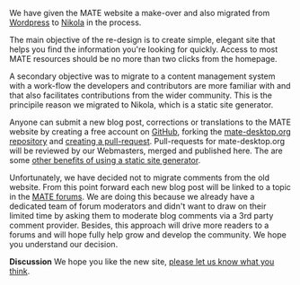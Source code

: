 <!-- 
.. link: 
.. description: 
.. tags: News,draft
.. date: 2010/10/31 19:15:00
.. title: Website redesign
.. slug: website-redesign
.. author: Martin Wimpress
-->

We have given the MATE website a make-over and also migrated from
[Wordpress](http://www.wordpress.org) to [Nikola](http://getnikola.org)
in the process.

The main objective of the re-design is to create simple, elegant site
that helps you find the information you're looking for quickly. Access
to most MATE resources should be no more than two clicks from the
homepage.

A secondary objective was to migrate to a content management system with
a work-flow the developers and contributors are more familiar with
and that also facilitates contributions from the wider community. This
is the principile reason we migrated to Nikola, which is a static site 
generator.

Anyone can submit a new blog post, corrections or translations to the MATE
website by creating a free account on [GitHub](Markdown), forking the 
[mate-desktop.org repository](http://github.com/mate-desktop/mate-desktop.org)
and [creating a pull-request](https://help.github.com/articles/creating-a-pull-request).
Pull-requests for mate-desktop.org will be reviewed by our Webmasters,
merged and published here. The are some
[other benefits of using a static site generator](http://getnikola.com/handbook.html#why-static).

Unfortunately, we have decided not to migrate comments from the old
website. From this point forward each new blog post will be linked to 
a topic in the [MATE forums](http://forums.mate-desktop.org/). We are
doing this because we already have a dedicated team of forum moderators
and didn't want to draw on their limited time by asking them to moderate
blog comments via a 3rd party comment provider. Besides, this approach will
drive more readers to a forums and will hope fully help grow and develop
the community. We hope you understand our decision.

<div class="alert alert-success">
<strong>Discussion</strong> We hope you like the new site, <a href="#" class="alert-link">please let us know what you think</a>.
</div>
